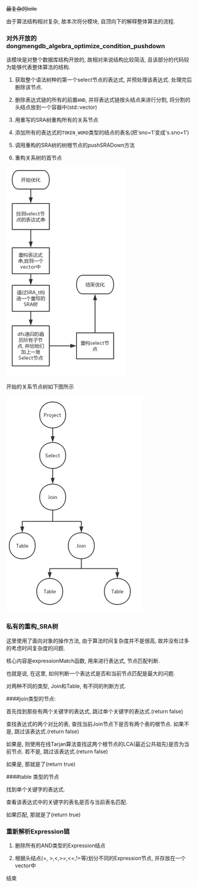 ~~最复杂的leile~~

由于算法结构相对复杂, 故本次将分模块, 自顶向下的解释整体算法的流程.

### 对外开放的dongmengdb_algebra_optimize_condition_pushdown

该模块是对整个数据库结构开放的, 故相对来说结构比较简洁, 且该部分的代码较为能够代表整体算法的结构.

1.  获取整个语法树种的第一个select节点的表达式, 并预处理该表达式. 处理完后删除该节点.

2.  删除表达式链的所有的前置`AND`,  并将表达式链按头结点来进行分割,    将分割的头结点放到一个容器中(std::vector)

3.  用重写的SRA树重构所有的关系节点

4.  添加所有的表达式的`TOKEN_WORD`类型的结点的表名(把'sno=1'变成's.sno=1')  

4.  调用重构的SRA树的树根节点的pushSRADown方法

5.  重构关系树的首节点

![](3.2.jpg)

开始的关系节点树如下图所示

![](3.1.jpg)

### 私有的重构_SRA树

这里使用了面向对象的操作方法, 由于算法时间复杂度并不是很高, 故并没有过多的考虑时间复杂度的问题.

核心内容是expressionMatch函数, 用来进行表达式, 节点匹配判断.

也就是说, 在这里, 如何判断一个表达式是否和当前节点匹配是最大的问题.

对两种不同的类型, Join和Table, 有不同的判断方式.

####join类型的节点:

首先找到那些有两个关键字的表达式, 跳过单个关键字的表达式.(return false)

查找表达式的两个对比的表, 查找当前Join节点下是否有两个表的根节点. 如果不是, 跳过该表达式.(return false)

如果是, 则使用在线Tarjan算法查找这两个根节点的LCA(最近公共祖先)是否为当前节点. 若不是, 跳过该表达式.(return false)

如果是, 那就是了(return true)

####table 类型的节点

找到单个关键字的表达式.

查看该表达式中的关键字的表名是否与当前表名匹配.

如果匹配, 那就是了(return true)

### 重新解析Expression链

1.  删除所有的AND类型的Expression结点

2.  根据头结点(=, >,<,>=,<=,!=等)划分不同的Expression节点, 并存放在一个vector中

结束
